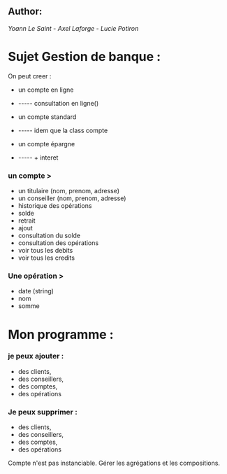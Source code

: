## Author:

*Yoann Le Saint* - 
*Axel Laforge* - 
*Lucie Potiron*

# Sujet Gestion de banque :
 
On peut creer :
- un compte en ligne
- ----- consultation en ligne()

- un compte standard
- ----- idem que la class compte

- un compte épargne
- ----- + interet

### un compte >
+ un titulaire (nom, prenom, adresse)
+ un conseiller (nom, prenom, adresse)
+ historique des opérations
+ solde
+ retrait
+ ajout
+ consultation du solde
+ consultation des opérations
+ voir tous les debits
+ voir tous les credits


### Une opération >
+ date (string)
+ nom
+ somme


# Mon programme :
### je peux ajouter :
- des clients,
- des conseillers,
- des comptes,
- des opérations

### Je peux supprimer :
- des clients,
- des conseillers,
- des comptes,
- des opérations

Compte n'est pas instanciable.
Gérer les agrégations et les compositions.